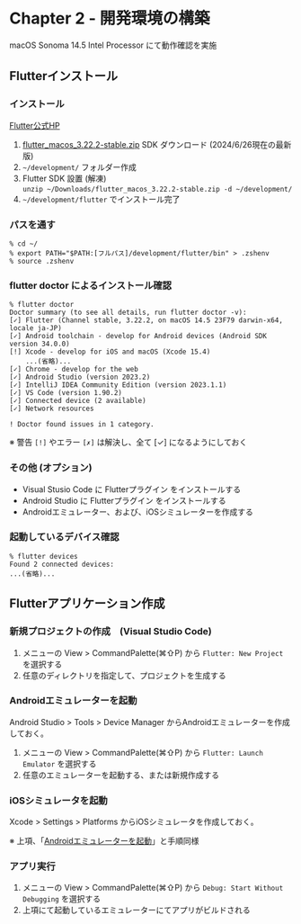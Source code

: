# Chapter 2 - 開発環境の構築

macOS Sonoma 14.5 Intel Processor にて動作確認を実施

## Flutterインストール

### インストール

[Flutter公式HP](https://docs.flutter.dev/get-started/install)

1. [flutter_macos_3.22.2-stable.zip](https://storage.googleapis.com/flutter_infra_release/releases/stable/macos/flutter_macos_3.22.2-stable.zip) SDK ダウンロード (2024/6/26現在の最新版)
2. `~/development/` フォルダー作成
3. Flutter SDK 設置 (解凍)<br>
`unzip ~/Downloads/flutter_macos_3.22.2-stable.zip -d ~/development/`
4. `~/development/flutter` でインストール完了

### パスを通す


```
% cd ~/
% export PATH="$PATH:[フルパス]/development/flutter/bin" > .zshenv
% source .zshenv
```

### flutter doctor によるインストール確認

```
% flutter doctor
Doctor summary (to see all details, run flutter doctor -v):
[✓] Flutter (Channel stable, 3.22.2, on macOS 14.5 23F79 darwin-x64, locale ja-JP)
[✓] Android toolchain - develop for Android devices (Android SDK version 34.0.0)
[!] Xcode - develop for iOS and macOS (Xcode 15.4)
    ...(省略)...
[✓] Chrome - develop for the web
[✓] Android Studio (version 2023.2)
[✓] IntelliJ IDEA Community Edition (version 2023.1.1)
[✓] VS Code (version 1.90.2)
[✓] Connected device (2 available)
[✓] Network resources

! Doctor found issues in 1 category.
```

※ 警告 `[!]` やエラー `[✗]` は解決し、全て [✓] になるようにしておく

### その他 (オプション)

 * Visual Stusio Code に Flutterプラグイン をインストールする
 * Android Studio に Flutterプラグイン をインストールする
 * Androidエミュレーター、および、iOSシミュレーターを作成する


### 起動しているデバイス確認
```
% flutter devices
Found 2 connected devices:
...(省略)...
```

## Flutterアプリケーション作成

### 新規プロジェクトの作成　(Visual Studio Code)

1. メニューの View > CommandPalette(⌘⇧P) から `Flutter: New Project` を選択する
2. 任意のディレクトリを指定して、プロジェクトを生成する

### Androidエミュレーターを起動

Android Studio > Tools > Device Manager からAndroidエミュレーターを作成しておく。

1. メニューの View > CommandPalette(⌘⇧P) から `Flutter: Launch Emulator` を選択する
2. 任意のエミュレーターを起動する、または新規作成する


### iOSシミュレータを起動

Xcode > Settings > Platforms からiOSシミュレータを作成しておく。

※ 上項、「[Androidエミュレーターを起動](https://github.com/sonworks/flutter-mobile-app-development-bible/tree/main/chapter_2#Androidエミュレーターを起動)」と手順同様

### アプリ実行

1. メニューの View > CommandPalette(⌘⇧P) から `Debug: Start Without Debugging` を選択する
2. 上項にて起動しているエミュレーターにてアプリがビルドされる
